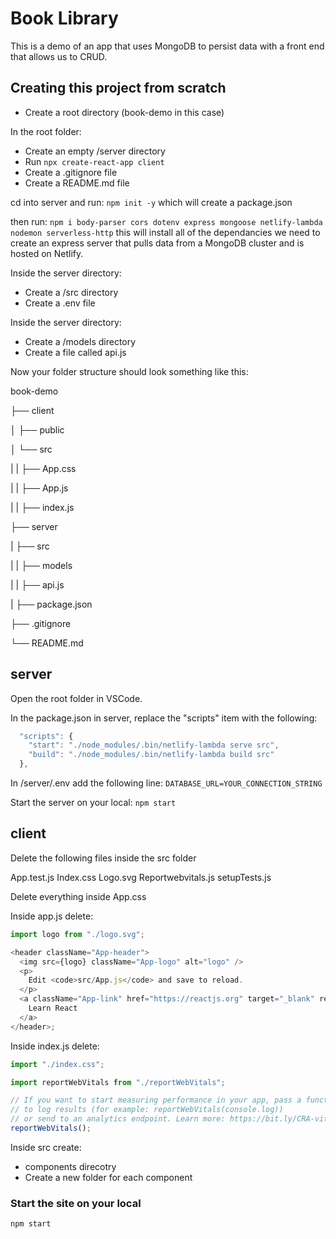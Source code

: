 # Book Library

This is a demo of an app that uses MongoDB to persist data with a front end that allows us to CRUD.

## Creating this project from scratch

- Create a root directory (book-demo in this case)

In the root folder:

- Create an empty /server directory
- Run `npx create-react-app client`
- Create a .gitignore file
- Create a README.md file

cd into server and run:
`npm init -y`
which will create a package.json

then run:
`npm i body-parser cors dotenv express mongoose netlify-lambda nodemon serverless-http`
this will install all of the dependancies we need to create an express server that pulls data from a MongoDB cluster and is hosted on Netlify.

Inside the server directory:

- Create a /src directory
- Create a .env file

Inside the server directory:

- Create a /models directory
- Create a file called api.js

Now your folder structure should look something like this:

book-demo

├── client

│ ├── public

│ └── src

| | ├── App.css

| | ├── App.js

| | ├── index.js

├── server

| ├── src

| | ├── models

| | ├── api.js

| ├── package.json

├── .gitignore

└── README.md

## server

Open the root folder in VSCode.

In the package.json in server, replace the "scripts" item with the following:

```js
  "scripts": {
    "start": "./node_modules/.bin/netlify-lambda serve src",
    "build": "./node_modules/.bin/netlify-lambda build src"
  },
```

In /server/.env add the following line:
`DATABASE_URL=YOUR_CONNECTION_STRING`

Start the server on your local:
`npm start`

## client

Delete the following files inside the src folder

App.test.js
Index.css
Logo.svg
Reportwebvitals.js
setupTests.js

Delete everything inside App.css

Inside app.js delete:

```js
import logo from "./logo.svg";

<header className="App-header">
  <img src={logo} className="App-logo" alt="logo" />
  <p>
    Edit <code>src/App.js</code> and save to reload.
  </p>
  <a className="App-link" href="https://reactjs.org" target="_blank" rel="noopener noreferrer">
    Learn React
  </a>
</header>;
```

Inside index.js delete:

```js
import "./index.css";

import reportWebVitals from "./reportWebVitals";

// If you want to start measuring performance in your app, pass a function
// to log results (for example: reportWebVitals(console.log))
// or send to an analytics endpoint. Learn more: https://bit.ly/CRA-vitals
reportWebVitals();
```

Inside src create:

- components direcotry
- Create a new folder for each component

### Start the site on your local

`npm start`
